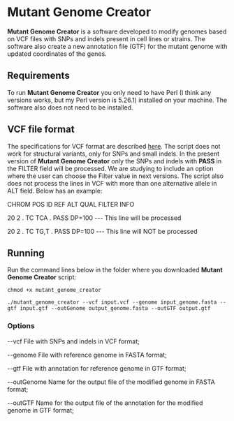 # Mutant Genome Creator

**Mutant Genome Creator** is a software developed to modify genomes based on VCF files with SNPs and indels present in cell lines or strains. The software also create a new annotation file (GTF) for the mutant genome with updated coordinates of the genes.

## Requirements

To run **Mutant Genome Creator** you only need to have Perl (I think any versions works, but my Perl version is 5.26.1) installed on your machine. The software also does not need to be installed.

## VCF file format

The specifications for VCF format are described [here](https://samtools.github.io/hts-specs/VCFv4.2.pdf). The script does not work for structural variants, only for SNPs and small indels. In the present version of **Mutant Genome Creator** only the SNPs and indels with **PASS** in the FILTER field will be processed. We are studying to include an option where the user can choose the Filter value in next versions. The script also does not process the lines in VCF with more than one alternative allele in ALT field. Below has an example:

CHROM POS ID REF ALT  QUAL FILTER INFO

20    2   .  TC  TCA  .    PASS   DP=100 --- This line will be processed

20    2   .  TC  TG,T .    PASS   DP=100 --- This line will NOT be processed

## Running

Run the command lines below in the folder where you downloaded **Mutant Genome Creator** script:

`chmod +x mutant_genome_creator`

`./mutant_genome_creator --vcf input.vcf --genome input_genome.fasta --gtf input.gtf --outGenome output_genome.fasta --outGTF output.gtf`

### Options
--vcf        File with SNPs and indels in VCF format;

--genome     File with reference genome in FASTA format;

--gtf        File with annotation for reference genome in GTF format;

--outGenome  Name for the output file of the modified genome in FASTA format;

--outGTF     Name for the output file of the annotation for the modified genome in GTF format;
